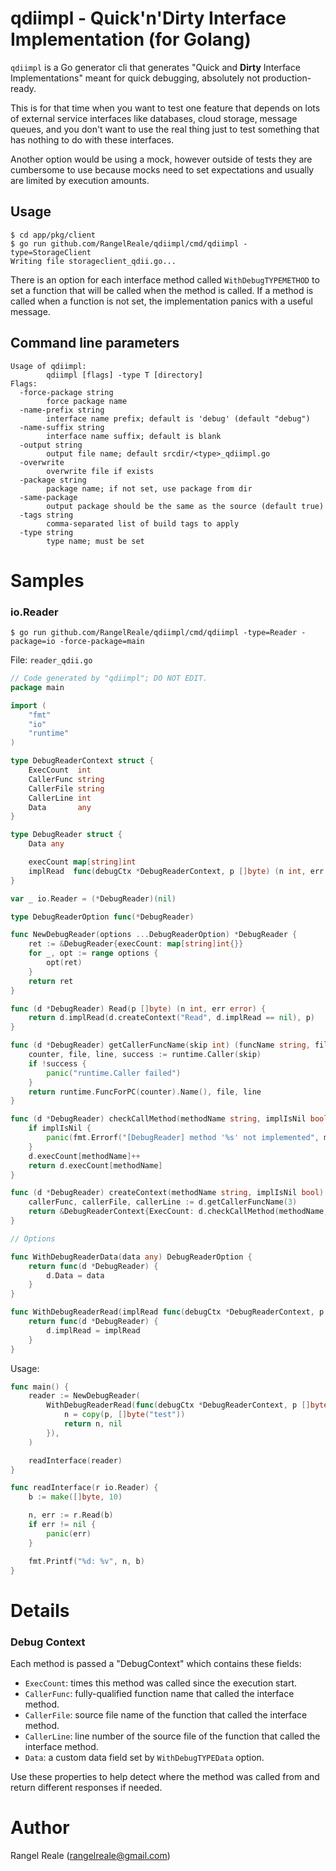 # qdiimpl - Quick'n'Dirty Interface Implementation (for Golang)

`qdiimpl` is a Go generator cli that generates "Quick and **Dirty** Interface Implementations" meant for quick 
debugging, absolutely not production-ready.

This is for that time when you want to test one feature that depends on lots of external service interfaces like
databases, cloud storage, message queues, and you don't want to use the real thing just to test something that has
nothing to do with these interfaces.

Another option would be using a mock, however outside of tests they are cumbersome to use because mocks need to set 
expectations and usually are limited by execution amounts. 

## Usage

```shell
$ cd app/pkg/client
$ go run github.com/RangelReale/qdiimpl/cmd/qdiimpl -type=StorageClient
Writing file storageclient_qdii.go...
```

There is an option for each interface method called `WithDebugTYPEMETHOD` to set a function that will be called when
the method is called. If a method is called when a function is not set, the implementation panics with a useful
message.

## Command line parameters

```
Usage of qdiimpl:
        qdiimpl [flags] -type T [directory]
Flags:
  -force-package string
        force package name
  -name-prefix string
        interface name prefix; default is 'debug' (default "debug")
  -name-suffix string
        interface name suffix; default is blank
  -output string
        output file name; default srcdir/<type>_qdiimpl.go
  -overwrite
        overwrite file if exists
  -package string
        package name; if not set, use package from dir
  -same-package
        output package should be the same as the source (default true)
  -tags string
        comma-separated list of build tags to apply
  -type string
        type name; must be set
```

# Samples

### io.Reader

```shell
$ go run github.com/RangelReale/qdiimpl/cmd/qdiimpl -type=Reader -package=io -force-package=main
```

File: `reader_qdii.go`

```go
// Code generated by "qdiimpl"; DO NOT EDIT.
package main

import (
    "fmt"
    "io"
    "runtime"
)

type DebugReaderContext struct {
    ExecCount  int
    CallerFunc string
    CallerFile string
    CallerLine int
    Data       any
}

type DebugReader struct {
    Data any

    execCount map[string]int
    implRead  func(debugCtx *DebugReaderContext, p []byte) (n int, err error)
}

var _ io.Reader = (*DebugReader)(nil)

type DebugReaderOption func(*DebugReader)

func NewDebugReader(options ...DebugReaderOption) *DebugReader {
    ret := &DebugReader{execCount: map[string]int{}}
    for _, opt := range options {
        opt(ret)
    }
    return ret
}

func (d *DebugReader) Read(p []byte) (n int, err error) {
    return d.implRead(d.createContext("Read", d.implRead == nil), p)
}

func (d *DebugReader) getCallerFuncName(skip int) (funcName string, file string, line int) {
    counter, file, line, success := runtime.Caller(skip)
    if !success {
        panic("runtime.Caller failed")
    }
    return runtime.FuncForPC(counter).Name(), file, line
}

func (d *DebugReader) checkCallMethod(methodName string, implIsNil bool) (count int) {
    if implIsNil {
        panic(fmt.Errorf("[DebugReader] method '%s' not implemented", methodName))
    }
    d.execCount[methodName]++
    return d.execCount[methodName]
}

func (d *DebugReader) createContext(methodName string, implIsNil bool) *DebugReaderContext {
    callerFunc, callerFile, callerLine := d.getCallerFuncName(3)
    return &DebugReaderContext{ExecCount: d.checkCallMethod(methodName, implIsNil), CallerFunc: callerFunc, CallerFile: callerFile, CallerLine: callerLine, Data: d.Data}
}

// Options

func WithDebugReaderData(data any) DebugReaderOption {
    return func(d *DebugReader) {
        d.Data = data
    }
}

func WithDebugReaderRead(implRead func(debugCtx *DebugReaderContext, p []byte) (n int, err error)) DebugReaderOption {
    return func(d *DebugReader) {
        d.implRead = implRead
    }
}
```

Usage:

```go
func main() {
    reader := NewDebugReader(
        WithDebugReaderRead(func(debugCtx *DebugReaderContext, p []byte) (n int, err error) {
            n = copy(p, []byte("test"))
            return n, nil
        }),
    )

    readInterface(reader)
}

func readInterface(r io.Reader) {
    b := make([]byte, 10)

    n, err := r.Read(b)
    if err != nil {
        panic(err)
    }

    fmt.Printf("%d: %v", n, b)
}
```

# Details

### Debug Context

Each method is passed a "DebugContext" which contains these fields:

- `ExecCount`: times this method was called since the execution start.
- `CallerFunc`: fully-qualified function name that called the interface method.
- `CallerFile`: source file name of the function that called the interface method.
- `CallerLine`: line number of the source file of the function that called the interface method.
- `Data`: a custom data field set by `WithDebugTYPEData` option.

Use these properties to help detect where the method was called from and return different responses if needed.

# Author

Rangel Reale (rangelreale@gmail.com)
